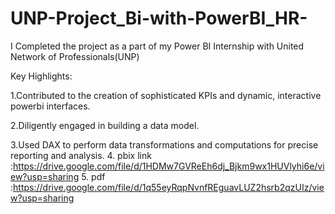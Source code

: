 # UNP-Project_Bi-with-PowerBI_HR-
I Completed the project as a part of my Power BI Internship with United Network of Professionals(UNP)


 Key Highlights:

1.Contributed to the creation of sophisticated KPIs and dynamic, interactive powerbi interfaces.

2.Diligently engaged in building a data model.

3.Used DAX to perform data transformations and computations for precise reporting and analysis.
4. pbix link :https://drive.google.com/file/d/1HDMw7GVReEh6dj_Bjkm9wx1HUVlyhi6e/view?usp=sharing
5. pdf :https://drive.google.com/file/d/1q55eyRqpNvnfREguavLUZ2hsrb2qzUIz/view?usp=sharing
